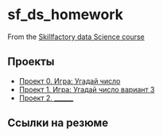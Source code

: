 # sf_ds_homework
From the [Skillfactory data Science course](https://skillfactory.ru/data-scientist)

## Проекты

* [Проект 0. Игра: Угадай число](https://github.com/kontroler38/sf_ds_homework/tree/main/project_0)
* [Проект 1. Игра: Угадай число вариант 3](https://github.com/kontroler38/sf_ds_homework/tree/main/project_1)
* [Проект 2. ______](____)

## Ссылки на резюме
